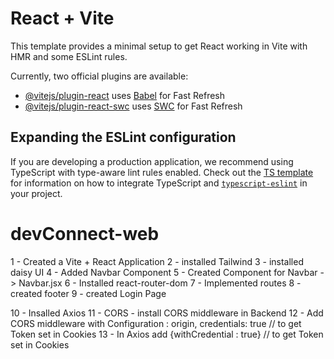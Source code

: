 # React + Vite

This template provides a minimal setup to get React working in Vite with HMR and some ESLint rules.

Currently, two official plugins are available:

- [@vitejs/plugin-react](https://github.com/vitejs/vite-plugin-react/blob/main/packages/plugin-react) uses [Babel](https://babeljs.io/) for Fast Refresh
- [@vitejs/plugin-react-swc](https://github.com/vitejs/vite-plugin-react/blob/main/packages/plugin-react-swc) uses [SWC](https://swc.rs/) for Fast Refresh

## Expanding the ESLint configuration

If you are developing a production application, we recommend using TypeScript with type-aware lint rules enabled. Check out the [TS template](https://github.com/vitejs/vite/tree/main/packages/create-vite/template-react-ts) for information on how to integrate TypeScript and [`typescript-eslint`](https://typescript-eslint.io) in your project.

# devConnect-web

1 - Created a Vite + React Application
2 - installed Tailwind
3 - installed daisy UI
4 - Added Navbar Component
5 - Created Component for Navbar -> Navbar.jsx
6 - Installed react-router-dom
7 - Implemented routes
8 - created footer
9 - created Login Page

10 - Insalled Axios
11 - CORS - install CORS middleware in Backend
12 - Add CORS middleware with Configuration : origin, credentials: true // to get Token set in Cookies
13 - In Axios add {withCredential : true} // to get Token set in Cookies
